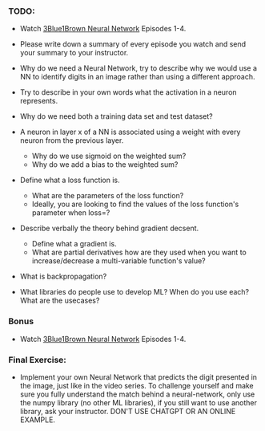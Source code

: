 ### TODO:
- Watch [3Blue1Brown Neural Network](https://www.youtube.com/playlist?list=PLZHQObOWTQDNU6R1_67000Dx_ZCJB-3pi) Episodes 1-4.
- Please write down a summary of every episode you watch and send your summary to your instructor.

- Why do we need a Neural Network, try to describe why we would use a NN to identify digits in an image rather than using a different approach.
- Try to describe in your own words what the activation in a neuron represents.
- Why do we need both a training data set and test dataset?
- A neuron in layer x of a NN is associated using a weight with every neuron from the previous layer. 
    - Why do we use sigmoid on the weighted sum?
    - Why do we add a bias to the weighted sum?
- Define what a loss function is.
    - What are the parameters of the loss function?
    - Ideally, you are looking to find the values of the loss function's parameter when loss=?
- Describe verbally the theory behind gradient decsent.
    - Define what a gradient is.
    - What are partial derivatives how are they used when you want to increase/decrease a multi-variable function's value?
- What is backpropagation?
- What libraries do people use to develop ML? When do you use each? What are the usecases?

### Bonus
- Watch [3Blue1Brown Neural Network](https://www.youtube.com/watch?v=fNk_zzaMoSs&list=PLZHQObOWTQDPD3MizzM2xVFitgF8hE_ab) Episodes 1-4.

### Final Exercise:
- Implement your own Neural Network that predicts the digit presented in the image, just like in the video series. To challenge yourself and make sure you fully understand the match behind a neural-network, only use the numpy library (no other ML libraries), if you still want to use another library, ask your instructor. DON'T USE CHATGPT OR AN ONLINE EXAMPLE.
